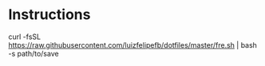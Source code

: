 # Instructions

curl -fsSL https://raw.githubusercontent.com/luizfelipefb/dotfiles/master/fre.sh | bash -s  path/to/save
